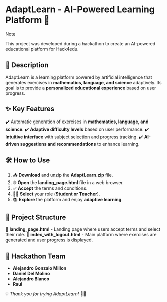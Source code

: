 # AdaptLearn - AI-Powered Learning Platform 🚀

> [!Note]
> This project was developed during a hackathon to create an AI-powered educational platform for Hack4edu.

## 📌 Description
AdaptLearn is a learning platform powered by artificial intelligence that generates exercises in **mathematics, language, and science** adaptively. Its goal is to provide a **personalized educational experience** based on user progress.

## ✨ Key Features
✔️ Automatic generation of exercises in **mathematics, language, and science**.
✔️ **Adaptive difficulty levels** based on user performance.
✔️ **Intuitive interface** with subject selection and progress tracking.
✔️ **AI-driven suggestions and recommendations** to enhance learning.

## 🛠️ How to Use
1. 📥 **Download** and unzip the **AdaptLearn.zip** file.
2. 🌐 **Open** the **landing_page.html** file in a web browser.
3. ✅ **Accept** the terms and conditions.
4. 👨‍🏫 **Select** your role (**Student or Teacher**).
5. 📚 **Explore** the platform and enjoy **adaptive learning**.

## 📂 Project Structure
📄 **landing_page.html** - Landing page where users accept terms and select their role.
📄 **index_with_logout.html** - Main platform where exercises are generated and user progress is displayed.

## 👥 Hackathon Team
- **Alejandro Gonzalo Millon**
- **Daniel Del Molino**
- **Alejandro Blanco**
- **Raul**

💡 *Thank you for trying AdaptLearn!* 🧠✨

